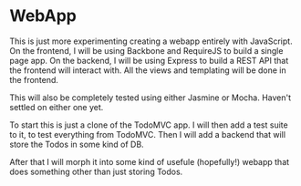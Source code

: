# WebApp

This is just more experimenting creating a webapp entirely with JavaScript. On
the frontend, I will be using Backbone and RequireJS to build a single page app.
On the backend, I will be using Express to build a REST API that the frontend
will interact with. All the views and templating will be done in the frontend.

This will also be completely tested using either Jasmine or Mocha. Haven't
settled on either one yet.

To start this is just a clone of the TodoMVC app. I will then add a test suite
to it, to test everything from TodoMVC. Then I will add a backend that will
store the Todos in some kind of DB.

After that I will morph it into some kind of usefule (hopefully!) webapp that
does something other than just storing Todos.
